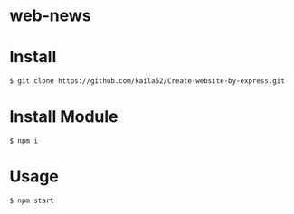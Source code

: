 # web-news

# Install

```console
$ git clone https://github.com/kaila52/Create-website-by-express.git
```

# Install Module

```console
$ npm i
```

# Usage

```console
$ npm start
```
